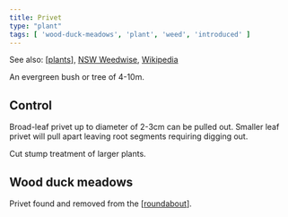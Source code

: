 ```yaml
---
title: Privet
type: "plant"
tags: [ 'wood-duck-meadows', 'plant', 'weed', 'introduced' ]
---
```


See also: [[plants]], [NSW Weedwise](https://weeds.dpi.nsw.gov.au/Weeds/Details/110), [Wikipedia](https://en.wikipedia.org/wiki/Privet)

An evergreen bush or tree of 4-10m.

## Control

Broad-leaf privet up to diameter of 2-3cm can be pulled out. Smaller leaf privet will pull apart leaving root segments requiring digging out.

Cut stump treatment of larger plants. 

## Wood duck meadows

Privet found and removed from the [[roundabout]].

[//begin]: # "Autogenerated link references for markdown compatibility"
[plants]: plants "Plants"
[roundabout]: ../roundabout "Roundabout"
[//end]: # "Autogenerated link references"